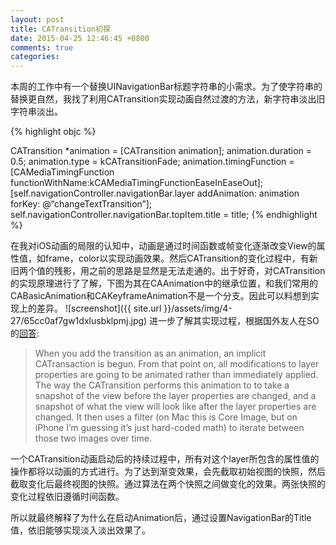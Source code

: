 ```yaml
---
layout: post
title: CATransition初探
date: 2015-04-25 12:46:45 +0800
comments: true
categories: 
---
```

本周的工作中有一个替换UINavigationBar标题字符串的小需求。为了使字符串的替换更自然，我找了利用CATransition实现动画自然过渡的方法，新字符串淡出旧字符串淡出。


{% highlight objc %}

CATransition *animation = [CATransition animation];
animation.duration = 0.5;
animation.type = kCATransitionFade;
animation.timingFunction = [CAMediaTimingFunction functionWithName:kCAMediaTimingFunctionEaseInEaseOut];
[self.navigationController.navigationBar.layer addAnimation: animation forKey: @“changeTextTransition”];
self.navigationController.navigationBar.topItem.title = title;
{% endhighlight %}

在我对iOS动画的局限的认知中，动画是通过时间函数或帧变化逐渐改变View的属性值，如frame，color以实现动画效果。然后CATransition的变化过程中，有新旧两个值的残影，用之前的思路是显然是无法走通的。出于好奇，对CATransition的实现原理进行了了解，下图为其在CAAnimation中的继承位置，和我们常用的CABasicAnimation和CAKeyframeAnimation不是一个分支。因此可以料想到实现上的差异。
![screenshot]({{ site.url }}/assets/img/4-27/65cc0af7gw1dxlusbklpmj.jpg)
进一步了解其实现过程，根据国外友人在SO的[回答](http://stackoverflow.com/questions/2233692/how-does-catransition-work):

>When you add the transition as an animation, an implicit CATransaction is begun. From that point on, all modifications to layer properties are going to be animated rather than immediately applied. The way the CATransition performs this animation to to take a snapshot of the view before the layer properties are changed, and a snapshot of what the view will look like after the layer properties are changed. It then uses a filter (on Mac this is Core Image, but on iPhone I’m guessing it’s just hard-coded math) to iterate between those two images over time.

一个CATransition动画启动后的持续过程中，所有对这个layer所包含的属性值的操作都将以动画的方式进行。为了达到渐变效果，会先截取初始视图的快照，然后截取变化后最终视图的快照。通过算法在两个快照之间做变化的效果。两张快照的变化过程依旧遵循时间函数。

所以就最终解释了为什么在启动Animation后，通过设置NavigationBar的Title值，依旧能够实现淡入淡出效果了。


